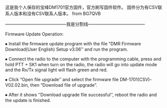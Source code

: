 这是我个人保存的宝峰DM1701官方固件，官方刷写固件软件。
固件分为有CSV联系人版本和没有CSV联系人版本。
from BG7QVB

——————————————我是分割线—————————————

Firmware Update Operation:

⦁	Install the firmware update program with the file “DMR Firmware Download(User English) Setup v3.06’’ and run the program.

⦁	Connect the radio to the computer with the programming cable, press and hold PTT + SK1 when turn on the radio, the radio will go into update mode and the Rx/Tx signal light will flash green and red.

⦁	Click “Open file upgrade’’ and select the firmware file DM-1701(CSV)-V02.02.bin, then “Download file of upgrade”.

⦁	After it shows ‘’Download upgrade file successful’’, reboot the radio and the update is finished.
